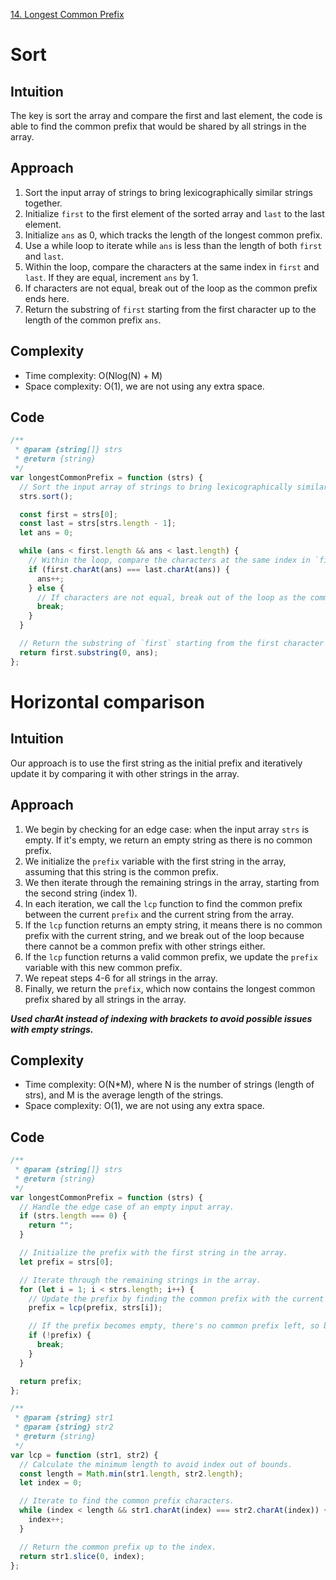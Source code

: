 [14. Longest Common Prefix](https://leetcode.com/problems/longest-common-prefix/description/)

# Sort

## Intuition

The key is sort the array and compare the first and last element, the code is able to find the common prefix that would be shared by all strings in the array.

## Approach

1. Sort the input array of strings to bring lexicographically similar strings together.
2. Initialize `first` to the first element of the sorted array and `last` to the last element.
3. Initialize `ans` as 0, which tracks the length of the longest common prefix.
4. Use a while loop to iterate while `ans` is less than the length of both `first` and `last`.
5. Within the loop, compare the characters at the same index in `first` and `last`. If they are equal, increment `ans` by 1.
6. If characters are not equal, break out of the loop as the common prefix ends here.
7. Return the substring of `first` starting from the first character up to the length of the common prefix `ans`.

## Complexity

- Time complexity: O(Nlog(N) + M)
- Space complexity: O(1), we are not using any extra space.

## Code

```javascript
/**
 * @param {string[]} strs
 * @return {string}
 */
var longestCommonPrefix = function (strs) {
  // Sort the input array of strings to bring lexicographically similar strings together.
  strs.sort();

  const first = strs[0];
  const last = strs[strs.length - 1];
  let ans = 0;

  while (ans < first.length && ans < last.length) {
    // Within the loop, compare the characters at the same index in `first` and `last`.
    if (first.charAt(ans) === last.charAt(ans)) {
      ans++;
    } else {
      // If characters are not equal, break out of the loop as the common prefix ends here.
      break;
    }
  }

  // Return the substring of `first` starting from the first character up to the length of the common prefix `ans`.
  return first.substring(0, ans);
};
```

# Horizontal comparison

## Intuition

Our approach is to use the first string as the initial prefix and iteratively update it by comparing it with other strings in the array.

## Approach

1. We begin by checking for an edge case: when the input array `strs` is empty. If it's empty, we return an empty string as there is no common prefix.
2. We initialize the `prefix` variable with the first string in the array, assuming that this string is the common prefix.
3. We then iterate through the remaining strings in the array, starting from the second string (index 1).
4. In each iteration, we call the `lcp` function to find the common prefix between the current `prefix` and the current string from the array.
5. If the `lcp` function returns an empty string, it means there is no common prefix with the current string, and we break out of the loop because there cannot be a common prefix with other strings either.
6. If the `lcp` function returns a valid common prefix, we update the `prefix` variable with this new common prefix.
7. We repeat steps 4-6 for all strings in the array.
8. Finally, we return the `prefix`, which now contains the longest common prefix shared by all strings in the array.

**_Used charAt instead of indexing with brackets to avoid possible issues with empty strings._**

## Complexity

- Time complexity: O(N\*M), where N is the number of strings (length of strs), and M is the average length of the strings.
- Space complexity: O(1), we are not using any extra space.

## Code

```javascript
/**
 * @param {string[]} strs
 * @return {string}
 */
var longestCommonPrefix = function (strs) {
  // Handle the edge case of an empty input array.
  if (strs.length === 0) {
    return "";
  }

  // Initialize the prefix with the first string in the array.
  let prefix = strs[0];

  // Iterate through the remaining strings in the array.
  for (let i = 1; i < strs.length; i++) {
    // Update the prefix by finding the common prefix with the current string.
    prefix = lcp(prefix, strs[i]);

    // If the prefix becomes empty, there's no common prefix left, so break the loop.
    if (!prefix) {
      break;
    }
  }

  return prefix;
};

/**
 * @param {string} str1
 * @param {string} str2
 * @return {string}
 */
var lcp = function (str1, str2) {
  // Calculate the minimum length to avoid index out of bounds.
  const length = Math.min(str1.length, str2.length);
  let index = 0;

  // Iterate to find the common prefix characters.
  while (index < length && str1.charAt(index) === str2.charAt(index)) {
    index++;
  }

  // Return the common prefix up to the index.
  return str1.slice(0, index);
};
```
